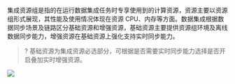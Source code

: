 集成资源组是指的在运行数据集成任务时专享使用到的计算资源，资源主要以资源组形式展现，其性能及使用情况体现在资源 CPU、内存等方面。数据集成根据数据同步场景及链路区分基础资源和增强资源，基础资源主要提供资源组环境及离线数据同步能力，增强资源在基础资源上强化支持实时同步能力。
>? 基础资源为集成资源必选部分，可根据是否需要实时同步能力选择是否开启叠加实时增强资源。

![](https://qcloudimg.tencent-cloud.cn/raw/6dfa7f21b5d6b8c2832893564e1af942.png)
